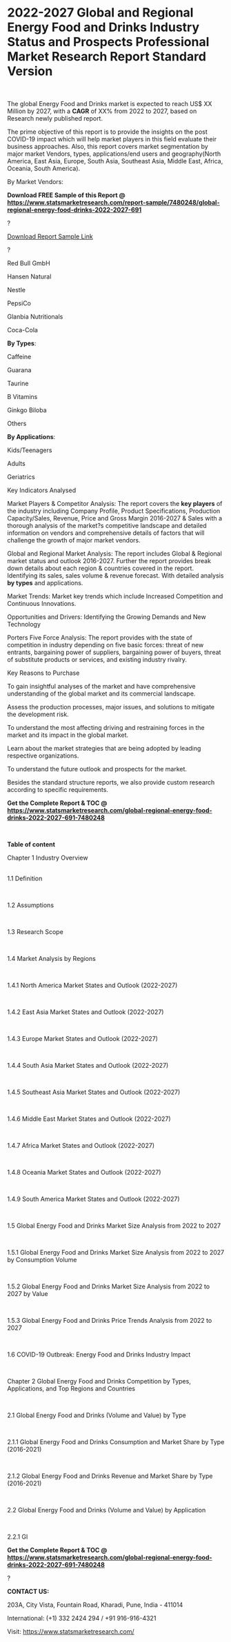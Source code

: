 <h1>2022-2027 Global and Regional Energy Food and Drinks Industry Status and Prospects Professional Market Research Report Standard Version</h1><br/><p>The global Energy Food and Drinks market is expected to reach US$ XX Million by 2027, with a <strong>CAGR</strong> of XX% from 2022 to 2027, based on Research newly published report.</p>
 
 
 
 <p>The prime objective of this report is to provide the insights on the post COVID-19 impact which will help market players in this field evaluate their business approaches. Also, this report covers market segmentation by major market Vendors, types, applications/end users and geography(North America, East Asia, Europe, South Asia, Southeast Asia, Middle East, Africa, Oceania, South America).</p>
 
 
 
 <p>By Market Vendors:</p>
 
 
 
 <div><b>Download FREE Sample of this Report @ <a href="https://www.statsmarketresearch.com/download-free-sample/7480248/global-regional-energy-food-drinks-2022-2027-691">https://www.statsmarketresearch.com/report-sample/7480248/global-regional-energy-food-drinks-2022-2027-691</a></b></div>
 
 
 
 <p>? </p>
 
 
 
 <p><a href="https://www.statsmarketresearch.com/download-free-sample/7480248/global-regional-energy-food-drinks-2022-2027-691">Download Report Sample Link</a></p>
 
 
 
 <p>? </p>
 
 
 
 <p>Red Bull GmbH</p>
 
 
 
 <p>Hansen Natural</p>
 
 
 
 <p>Nestle</p>
 
 
 
 <p>PepsiCo</p>
 
 
 
 <p>Glanbia Nutritionals</p>
 
 
 
 <p>Coca-Cola</p>
 
 
 
 <p><strong>By Types</strong>:</p>
 
 
 
 <p>Caffeine</p>
 
 
 
 <p>Guarana</p>
 
 
 
 <p>Taurine</p>
 
 
 
 <p>B Vitamins</p>
 
 
 
 <p>Ginkgo Biloba</p>
 
 
 
 <p>Others</p>
 
 
 
 <p><strong><strong>By Applications</strong></strong>:</p>
 
 
 
 <p>Kids/Teenagers</p>
 
 
 
 <p>Adults</p>
 
 
 
 <p>Geriatrics</p>
 
 
 
 <p>Key Indicators Analysed</p>
 
 
 
 <p>Market Players & Competitor Analysis: The report covers the <strong>key players</strong> of the industry including Company Profile, Product Specifications, Production Capacity/Sales, Revenue, Price and Gross Margin 2016-2027 & Sales with a thorough analysis of the market?s competitive landscape and detailed information on vendors and comprehensive details of factors that will challenge the growth of major market vendors.</p>
 
 
 
 <p>Global and Regional Market Analysis: The report includes Global & Regional market status and outlook 2016-2027. Further the report provides break down details about each region & countries covered in the report. Identifying its sales, sales volume & revenue forecast. With detailed analysis <strong>by types</strong> and applications.</p>
 
 
 
 <p>Market Trends: Market key trends which include Increased Competition and Continuous Innovations.</p>
 
 
 
 <p>Opportunities and Drivers: Identifying the Growing Demands and New Technology</p>
 
 
 
 <p>Porters Five Force Analysis: The report provides with the state of competition in industry depending on five basic forces: threat of new entrants, bargaining power of suppliers, bargaining power of buyers, threat of substitute products or services, and existing industry rivalry.</p>
 
 
 
 <p>Key Reasons to Purchase</p>
 
 
 
 <p>To gain insightful analyses of the market and have comprehensive understanding of the global market and its commercial landscape.</p>
 
 
 
 <p>Assess the production processes, major issues, and solutions to mitigate the development risk.</p>
 
 
 
 <p>To understand the most affecting driving and restraining forces in the market and its impact in the global market.</p>
 
 
 
 <p>Learn about the market strategies that are being adopted by leading respective organizations.</p>
 
 
 
 <p>To understand the future outlook and prospects for the market.</p>
 
 
 
 <p>Besides the standard structure reports, we also provide custom research according to specific requirements.</p>
 
 
 
 <div><b>Get the Complete Report & TOC @ <a href="https://www.statsmarketresearch.com/global-regional-energy-food-drinks-2022-2027-691-7480248">https://www.statsmarketresearch.com/global-regional-energy-food-drinks-2022-2027-691-7480248</a></b></div>
 
 
 
 <p><br />
 
 <b>Table of content</b></p>
 
 
 
 <p>Chapter 1 Industry Overview<br />
 
 <br />
 
 1.1 Definition<br />
 
 <br />
 
 1.2 Assumptions<br />
 
 <br />
 
 1.3 Research Scope<br />
 
 <br />
 
 1.4 Market Analysis by Regions<br />
 
 <br />
 
 1.4.1 North America Market States and Outlook (2022-2027)<br />
 
 <br />
 
 1.4.2 East Asia Market States and Outlook (2022-2027)<br />
 
 <br />
 
 1.4.3 Europe Market States and Outlook (2022-2027)<br />
 
 <br />
 
 1.4.4 South Asia Market States and Outlook (2022-2027)<br />
 
 <br />
 
 1.4.5 Southeast Asia Market States and Outlook (2022-2027)<br />
 
 <br />
 
 1.4.6 Middle East Market States and Outlook (2022-2027)<br />
 
 <br />
 
 1.4.7 Africa Market States and Outlook (2022-2027)<br />
 
 <br />
 
 1.4.8 Oceania Market States and Outlook (2022-2027)<br />
 
 <br />
 
 1.4.9 South America Market States and Outlook (2022-2027)<br />
 
 <br />
 
 1.5 Global Energy Food and Drinks Market Size Analysis from 2022 to 2027<br />
 
 <br />
 
 1.5.1 Global Energy Food and Drinks Market Size Analysis from 2022 to 2027 by Consumption Volume<br />
 
 <br />
 
 1.5.2 Global Energy Food and Drinks Market Size Analysis from 2022 to 2027 by Value<br />
 
 <br />
 
 1.5.3 Global Energy Food and Drinks Price Trends Analysis from 2022 to 2027<br />
 
 <br />
 
 1.6 COVID-19 Outbreak: Energy Food and Drinks Industry Impact<br />
 
 <br />
 
 Chapter 2 Global Energy Food and Drinks Competition by Types, Applications, and Top Regions and Countries<br />
 
 <br />
 
 2.1 Global Energy Food and Drinks (Volume and Value) by Type<br />
 
 <br />
 
 2.1.1 Global Energy Food and Drinks Consumption and Market Share by Type (2016-2021)<br />
 
 <br />
 
 2.1.2 Global Energy Food and Drinks Revenue and Market Share by Type (2016-2021)<br />
 
 <br />
 
 2.2 Global Energy Food and Drinks (Volume and Value) by Application<br />
 
 <br />
 
 2.2.1 Gl</p>
 
 
 
 <div><b>Get the Complete Report & TOC @ <a href="https://www.statsmarketresearch.com/global-regional-energy-food-drinks-2022-2027-691-7480248">https://www.statsmarketresearch.com/global-regional-energy-food-drinks-2022-2027-691-7480248</a></b></div>
 
 
 
 <p>? </p>
 
 
 
 <p><b>CONTACT US:</b><br />
 
 203A, City Vista, Fountain Road, Kharadi, Pune, India - 411014<br />
 
 International: (+1) 332 2424 294 / +91 916-916-4321<br />
 
 Visit: <a href="https://www.statsmarketresearch.com/">https://www.statsmarketresearch.com/</a></p>